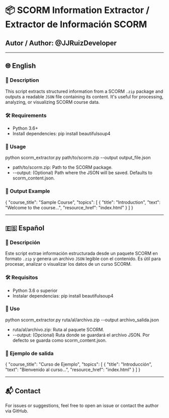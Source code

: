 # 📦 SCORM Information Extractor / Extractor de Información SCORM

## Autor / Author: @JJRuizDeveloper

---

## 🌐 English

### 📌 Description
This script extracts structured information from a SCORM `.zip` package and outputs a readable `JSON` file containing its content. It's useful for processing, analyzing, or visualizing SCORM course data.

### 🛠 Requirements
- Python 3.6+
- Install dependencies:
  pip install beautifulsoup4

### 🚀 Usage
  python scorm_extractor.py path/to/scorm.zip --output output_file.json

- path/to/scorm.zip: Path to the SCORM package.
- --output: (Optional) Path where the JSON will be saved. Defaults to scorm_content.json.

### 📄 Output Example
  {
    "course_title": "Sample Course",
    "topics": [
      {
        "title": "Introduction",
        "text": "Welcome to the course...",
        "resource_href": "index.html"
      }
    ]
  }

---

## 🇪🇸 Español

### 📌 Descripción
Este script extrae información estructurada desde un paquete SCORM en formato `.zip` y genera un archivo `JSON` legible con el contenido. Es útil para procesar, analizar o visualizar los datos de un curso SCORM.

### 🛠 Requisitos
- Python 3.6 o superior
- Instalar dependencias:
  pip install beautifulsoup4

### 🚀 Uso
  python scorm_extractor.py ruta/al/archivo.zip --output archivo_salida.json

- ruta/al/archivo.zip: Ruta al paquete SCORM.
- --output: (Opcional) Ruta donde se guardará el archivo JSON. Por defecto se guarda como scorm_content.json.

### 📄 Ejemplo de salida
  {
    "course_title": "Curso de Ejemplo",
    "topics": [
      {
        "title": "Introducción",
        "text": "Bienvenido al curso...",
        "resource_href": "index.html"
      }
    ]
  }

---

## 📬 Contact
For issues or suggestions, feel free to open an issue or contact the author via GitHub.
